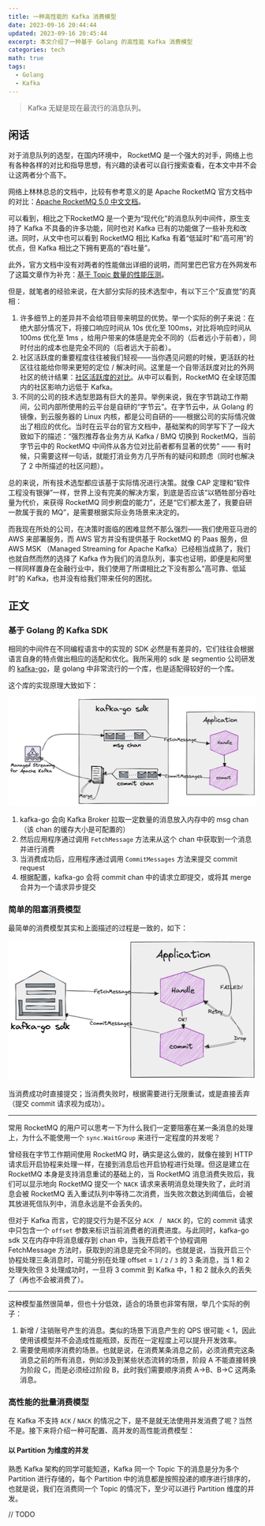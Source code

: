 ```yaml
---
title: 一种高性能的 Kafka 消费模型
date: 2023-09-16 20:44:44
updated: 2023-09-16 20:45:44
excerpt: 本文介绍了一种基于 Golang 的高性能 Kafka 消费模型
categories: tech
math: true
tags: 
  - Golang
  - Kafka
---
```


> Kafka 无疑是现在最流行的消息队列。



## 闲话

对于消息队列的选型，在国内环境中， RocketMQ 是一个强大的对手，网络上也有各种各样的对比和指导思想，有兴趣的读者可以自行搜索查看，在本文中并不会让这两者分个高下。

网络上林林总总的文档中，比较有参考意义的是 Apache RocketMQ 官方文档中的对比：[Apache RocketMQ 5.0 中文文档](https://rocketmq.apache.org/zh/docs/)。

可以看到，相比之下RocketMQ 是一个更为“现代化”的消息队列中间件，原生支持了 Kafka 不具备的许多功能，同时也对 Kafka 已有的功能做了一些补充和改进。同时，从文中也可以看到 RocketMQ 相比 Kafka 有着“低延时”和“高可用”的优点，但 Kafka 相比之下拥有更高的“吞吐量”。

此外，官方文档中没有对两者的性能做出详细的说明，而阿里巴巴官方在外网发布了这篇文章作为补充：[基于 Topic 数量的性能压测](https://alibaba-cloud.medium.com/kafka-vs-rocketmq-multiple-topic-stress-test-results-d27b8cbb360f)。



但是，就笔者的经验来说，在大部分实际的技术选型中，有以下三个“反直觉”的真相：

1. 许多细节上的差异并不会给项目带来明显的优势。举一个实际的例子来说：在绝大部分情况下，将接口响应时间从 10s 优化至 100ms，对比将响应时间从 100ms 优化至 1ms ，给用户带来的体感是完全不同的（后者远小于前者），同时付出的成本也是完全不同的（后者远大于前者）。
2. 社区活跃度的重要程度往往被我们轻视——当你遇见问题的时候，更活跃的社区往往能给你带来更短的定位 / 解决时间。这里是一个自带活跃度对比的外网社区的统计结果：[社区活跃度的对比](https://stackshare.io/stackups/kafka-vs-rocketmq)。从中可以看到，RocketMQ 在全球范围内的社区影响力远低于 Kafka。
3. 不同的公司的技术选型思路有巨大的差异。举例来说，我在字节跳动工作期间，公司内部所使用的云平台是自研的“字节云”。在字节云中，从 Golang 的镜像，到云服务器的 Linux 内核，都是公司自研的——根据公司的实际情况做出了相应的优化。当时在云平台的官方文档中，基础架构的同学写下了一段大致如下的描述：“强烈推荐各业务方从 Kafka / BMQ 切换到 RocketMQ，当前字节云中的 RocketMQ 中间件从各方位对比前者都有显著的优势” —— 有时候，只需要这样一句话，就能打消业务方几乎所有的疑问和顾虑（同时也解决了 2 中所描述的社区问题）。

总的来说，所有技术选型都应该基于实际情况进行决策。就像 CAP 定理和“软件工程没有银弹”一样，世界上没有完美的解决方案，到底是否应该“以牺牲部分吞吐量为代价，来获得 RocketMQ 同步刷盘的能力”，还是“它们都太差了，我要自研一款属于我的 MQ”，是需要根据实际业务场景来决定的。

而我现在所处的公司，在决策时面临的困难显然不那么强烈——我们使用亚马逊的 AWS 来部署服务，而 AWS 官方并没有提供基于 RocketMQ 的 Paas 服务，但 AWS MSK （Managed Streaming for Apache Kafka）已经相当成熟了，我们也就自然而然的选择了 Kafka 作为我们的消息队列，事实也证明，即便是和阿里一样同样置身在金融行业中，我们使用了所谓相比之下没有那么“高可靠、低延时”的 Kafka，也并没有给我们带来任何的困扰。



## 正文

### 基于 Golang 的 Kafka SDK

相同的中间件在不同编程语言中的实现的 SDK 必然是有差异的，它们往往会根据语言自身的特点做出相应的适配和优化。我所采用的 sdk 是 segmentio 公司研发的 [kafka-go](https://github.com/segmentio/kafka-go)，是 golang 中非常流行的一个库，也是适配得较好的一个库。

这个库的实现原理大致如下：

![kafka-go sdk](/img/kafka-go/kafka-go-sdk.png)

1. kafka-go 会向 Kafka Broker 拉取一定数量的消息放入内存中的 msg chan（该 chan 的缓存大小是可配置的）
2. 然后应用程序通过调用 `FetchMessage` 方法来从这个 chan 中获取到一个消息并进行消费
3. 当消费成功后，应用程序通过调用 `CommitMessages` 方法来提交 commit request
4. 根据配置，kafka-go 会将 commit chan 中的请求立即提交，或将其 merge 合并为一个请求异步提交



### 简单的阻塞消费模型

最简单的消费模型其实和上面描述的过程是一致的，如下：

![一次消费一条消息](/img/kafka-go/simple.png)

当消费成功时直接提交；当消费失败时，根据需要进行无限重试，或是直接丢弃（提交 commit 请求视为成功）。

---

常用 RocketMQ 的用户可以思考一下为什么我们一定要阻塞在某一条消息的处理上，为什么不能使用一个 `sync.WaitGroup` 来进行一定程度的并发呢？

曾经我在字节工作期间使用 RocketMQ 时，确实是这么做的，就像在接到 HTTP 请求后开启协程来处理一样，在接到消息后也开启协程进行处理。但这是建立在 RocketMQ 本身是支持消息重试的基础上的，当 RocketMQ 消息消费失败后，我们可以显示地向 RocketMQ 提交一个 `NACK` 请求来表明消息处理失败了，此时消息会被 RocketMQ 丢入重试队列中等待二次消费，当失败次数达到阈值后，会被其放进死信队列中，消息永远是不会丢失的。

但对于 Kafka 而言，它的提交行为是不区分 `ACK ` / ` NACK` 的，它的 commit 请求中只包含一个 `offset` 参数来标识当前消费者的消费进度。与此同时，kafka-go sdk 又在内存中将消息缓存到 chan 中，当我开启若干个协程调用 FetchMessage 方法时，获取到的消息是完全不同的。也就是说，当我开启三个协程处理三条消息时，可能分别在处理 offset = `1` / `2` / `3` 的 3 条消息，当 1 和 2 处理失败但 3 处理成功时，一旦将 3 commit 到 Kafka 中，1 和 2 就永久的丢失了（再也不会被消费了）。

---

这种模型虽然很简单，但也十分低效，适合的场景也非常有限，举几个实际的例子：

1. 新增 / 注销账号产生的消息。类似的场景下消息产生的 QPS 很可能 < 1，因此使用该模型并不会造成性能瓶颈，反而在一定程度上可以提升开发效率。
2. 需要使用顺序消费的场景。也就是说，在消费某条消息之前，必须消费完这条消息之前的所有消息，例如涉及到某些状态流转的场景，阶段 A 不能直接转换为阶段 C，而是必须经过阶段 B，此时我们需要顺序消费 A->B、B->C 这两条消息。



### 高性能的批量消费模型

在 Kafka 不支持 `ACK` / `NACK` 的情况之下，是不是就无法使用并发消费了呢？当然不是。接下来将介绍一种可配置、高并发的高性能消费模型：

#### 以 Partition 为维度的并发

熟悉 Kafka 架构的同学可能知道，Kafka 同一个 Topic 下的消息是分为多个 Partition 进行存储的，每个 Partition 中的消息都是按照投递的顺序进行排序的，也就是说，我们在消费同一个 Topic 的情况下，至少可以进行 Partition 维度的并发。

// TODO
